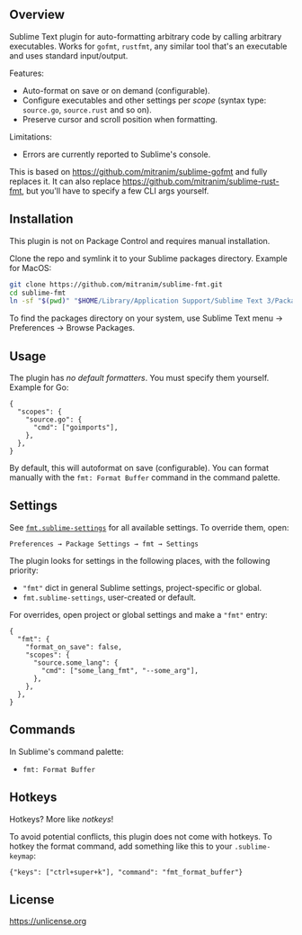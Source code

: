 ## Overview

Sublime Text plugin for auto-formatting arbitrary code by calling arbitrary executables. Works for `gofmt`, `rustfmt`, any similar tool that's an executable and uses standard input/output.

Features:

* Auto-format on save or on demand (configurable).
* Configure executables and other settings per _scope_ (syntax type: `source.go`, `source.rust` and so on).
* Preserve cursor and scroll position when formatting.

Limitations:

* Errors are currently reported to Sublime's console.

This is based on https://github.com/mitranim/sublime-gofmt and fully replaces it. It can also replace https://github.com/mitranim/sublime-rust-fmt, but you'll have to specify a few CLI args yourself.

## Installation

This plugin is not on Package Control and requires manual installation.

Clone the repo and symlink it to your Sublime packages directory. Example for MacOS:

```sh
git clone https://github.com/mitranim/sublime-fmt.git
cd sublime-fmt
ln -sf "$(pwd)" "$HOME/Library/Application Support/Sublime Text 3/Packages/"
```

To find the packages directory on your system, use Sublime Text menu → Preferences → Browse Packages.

## Usage

The plugin has _no default formatters_. You must specify them yourself. Example for Go:

```sublime-settings
{
  "scopes": {
    "source.go": {
      "cmd": ["goimports"],
    },
  },
}
```

By default, this will autoformat on save (configurable). You can format manually with the `fmt: Format Buffer` command in the command palette.

## Settings

See [`fmt.sublime-settings`](fmt.sublime-settings) for all available settings. To override them, open:

```
Preferences → Package Settings → fmt → Settings
```

The plugin looks for settings in the following places, with the following priority:

  * `"fmt"` dict in general Sublime settings, project-specific or global.
  * `fmt.sublime-settings`, user-created or default.

For overrides, open project or global settings and make a `"fmt"` entry:

```sublime-settings
{
  "fmt": {
    "format_on_save": false,
    "scopes": {
      "source.some_lang": {
        "cmd": ["some_lang_fmt", "--some_arg"],
      },
    },
  },
}
```

## Commands

In Sublime's command palette:

* `fmt: Format Buffer`

## Hotkeys

Hotkeys? More like _notkeys_!

To avoid potential conflicts, this plugin does not come with hotkeys. To hotkey
the format command, add something like this to your `.sublime-keymap`:

```sublime-keymap
{"keys": ["ctrl+super+k"], "command": "fmt_format_buffer"}
```

## License

https://unlicense.org
